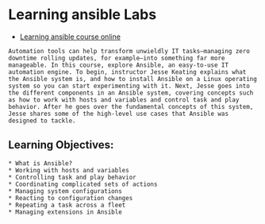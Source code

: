 # Learning ansible Labs 

* [Learning ansible course online](https://www.linkedin.com/learning/learning-ansible)

``
Automation tools can help transform unwieldly IT tasks—managing zero downtime rolling updates, for example—into something far more manageable. In this course, explore Ansible, an easy-to-use IT automation engine. To begin, instructor Jesse Keating explains what the Ansible system is, and how to install Ansible on a Linux operating system so you can start experimenting with it. Next, Jesse goes into the different components in an Ansible system, covering concepts such as how to work with hosts and variables and control task and play behavior. After he goes over the fundamental concepts of this system, Jesse shares some of the high-level use cases that Ansible was designed to tackle.
``
## Learning Objectives:

```
* What is Ansible?
* Working with hosts and variables
* Controlling task and play behavior
* Coordinating complicated sets of actions
* Managing system configurations
* Reacting to configuration changes
* Repeating a task across a fleet
* Managing extensions in Ansible
```